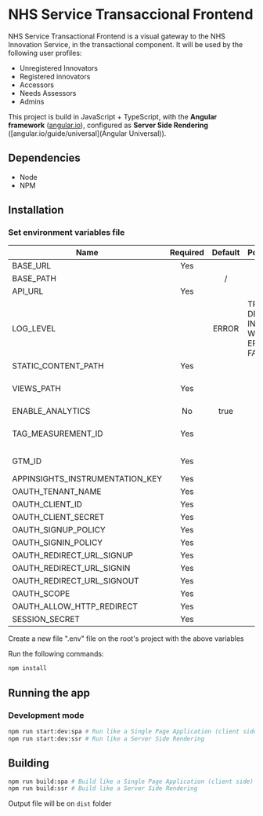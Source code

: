 # NHS Service Transaccional Frontend
NHS Service Transactional Frontend is a visual gateway to the NHS Innovation Service, in the transactional component. It will be used by the following user profiles:
- Unregistered Innovators
- Registered innovators
- Accessors
- Needs Assessors
- Admins

This project is build in JavaScript + TypeScript, with the **Angular framework** ([angular.io]()), configured as **Server Side Rendering** ([angular.io/guide/universal](Angular Universal)).


## Dependencies
- Node
- NPM

## Installation
### Set environment variables file
| Name                            | Required | Default | Possibilities                             | Description                          |
| ------------------------------- | :------: | :-----: | ----------------------------------------- | ------------------------------------ |
| BASE_URL                        |   Yes    |         |                                           |                                      |
| BASE_PATH                       |          |    /    |                                           |                                      |
| API_URL                         |   Yes    |         |                                           |                                      |
| LOG_LEVEL                       |          |  ERROR  | TRACE DEBUG INFO LOG WARN ERROR FATAL OFF |                                      |
| STATIC_CONTENT_PATH             |   Yes    |         |                                           |                                      |
| VIEWS_PATH                      |   Yes    |         |                                           | Path to browser directory            |
| ENABLE_ANALYTICS                |   No     |  true   |                                           |                                      |
| TAG_MEASUREMENT_ID              |   Yes    |         |                                           | GA4 Measurement Tag                  |
| GTM_ID                          |   Yes    |         |                                           | GA4 Tag Manager ID                   |
| APPINSIGHTS_INSTRUMENTATION_KEY |   Yes    |         |                                           |                                      |
| OAUTH_TENANT_NAME               |   Yes    |         |                                           |                                      |
| OAUTH_CLIENT_ID                 |   Yes    |         |                                           |                                      |
| OAUTH_CLIENT_SECRET             |   Yes    |         |                                           |                                      |
| OAUTH_SIGNUP_POLICY             |   Yes    |         |                                           |                                      |
| OAUTH_SIGNIN_POLICY             |   Yes    |         |                                           |                                      |
| OAUTH_REDIRECT_URL_SIGNUP       |   Yes    |         |                                           |                                      |
| OAUTH_REDIRECT_URL_SIGNIN       |   Yes    |         |                                           |                                      |
| OAUTH_REDIRECT_URL_SIGNOUT      |   Yes    |         |                                           |                                      |
| OAUTH_SCOPE                     |   Yes    |         |                                           |                                      |
| OAUTH_ALLOW_HTTP_REDIRECT       |   Yes    |         |                                           |                                      |
| SESSION_SECRET                  |   Yes    |         |                                           |                                      |

Create a new file ".env" file on the root's project with the above variables


Run the following commands:
```bash
npm install
```

## Running the app
### Development mode
```bash
npm run start:dev:spa # Run like a Single Page Application (client side)
npm run start:dev:ssr # Run like a Server Side Rendering
```

## Building
```bash
npm run build:spa # Build like a Single Page Application (client side)
npm run build:ssr # Build like a Server Side Rendering
```

Output file will be on `dist` folder
